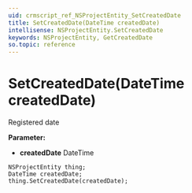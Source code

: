 ```yaml
---
uid: crmscript_ref_NSProjectEntity_SetCreatedDate
title: SetCreatedDate(DateTime createdDate)
intellisense: NSProjectEntity.SetCreatedDate
keywords: NSProjectEntity, GetCreatedDate
so.topic: reference
---
```


# SetCreatedDate(DateTime createdDate)

Registered date

**Parameter:** 
 - **createdDate** DateTime

```crmscript
NSProjectEntity thing;
DateTime createdDate;
thing.SetCreatedDate(createdDate);
```


